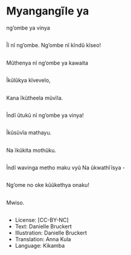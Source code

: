 # Myangangĩle ya
ng’ombe ya
vinya

##
Ĩĩ nĩ ng’ombe.
Ng’ombe nĩ kĩndũ kĩseo!


##
Mũthenya nĩ ng’ombe
ya kawaita


##
Ĩkũlũkya kĩvevelo,


##
Kana ĩkũtheela mũvĩla.


##
Ĩndĩ ũtukũ nĩ ng’ombe
ya vinya!


##
Ĩkũsũvĩa mathayu.


##
Na ĩkũkita mothũku.


##
Ĩndĩ wavinga metho maku vyũ
Na ũkwathĩĩsya -


##
Ng’ome no oke kũũkethya onaku!


##
Mwiso.


##
* License: [CC-BY-NC]
* Text: Danielle Bruckert
* Illustration: Danielle Bruckert
* Translation: Anna Kula
* Language: Kikamba

